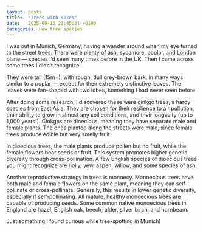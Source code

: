 ```yaml
---
layout: posts
title:  "Trees with sexes"
date:   2025-09-13 23:45:31 +0100
categories: New tree species
---
```

I was out in Munich, Germany, having a wander around when my eye turned to the street trees. There were plenty of ash, sycamore, poplar, and London plane — species I’d seen many times before in the UK. Then I came across some trees I didn’t recognize.

They were tall (15m+), with rough, dull grey-brown bark, in many ways similar to a poplar — except for their extremely distinctive leaves. The leaves were fan-shaped with two lobes, something I had never seen before.

After doing some research, I discovered these were ginkgo trees, a hardy species from East Asia. They are chosen for their resilience to air pollution, their ability to grow in almost any soil conditions, and their longevity (up to 1,000 years!). Ginkgos are dioecious, meaning they have separate male and female plants. The ones planted along the streets were male, since female trees produce edible but very smelly fruit.

In dioecious trees, the male plants produce pollen but no fruit, while the female flowers bear seeds or fruit. This system promotes higher genetic diversity through cross-pollination. A few English species of dioecious trees you might recognize are holly, yew, aspen, willow, and some species of ash.

Another reproductive strategy in trees is monoecy. Monoecious trees have both male and female flowers on the same plant, meaning they can self-pollinate or cross-pollinate. Generally, this results in lower genetic diversity, especially if self-pollinating. All mature, healthy monoecious trees are capable of producing seeds. Some common native monoecious trees in England are hazel, English oak, beech, alder, silver birch, and hornbeam.

Just something I found curious while tree-spotting in Munich!
